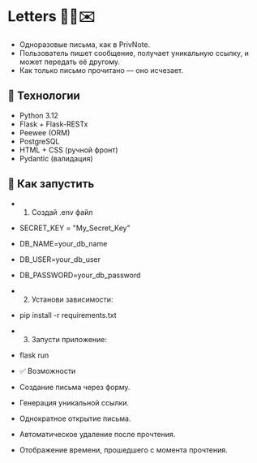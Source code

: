 # Letters 🕵️‍♂️✉️

- Одноразовые письма, как в PrivNote.
- Пользователь пишет сообщение, получает уникальную ссылку, и может передать её другому.
- Как только письмо прочитано — оно исчезает.

## 🔧 Технологии

- Python 3.12
- Flask + Flask-RESTx
- Peewee (ORM)
- PostgreSQL
- HTML + CSS (ручной фронт)
- Pydantic (валидация)

## 🚀 Как запустить

- 1. Создай .env файл
- SECRET_KEY = "My_Secret_Key"
- DB_NAME=your_db_name
- DB_USER=your_db_user
- DB_PASSWORD=your_db_password

- 2. Установи зависимости:
- pip install -r requirements.txt

- 3. Запусти приложение:
- flask run

- ✅ Возможности
- Создание письма через форму.
- Генерация уникальной ссылки.
- Однократное открытие письма.
- Автоматическое удаление после прочтения.
- Отображение времени, прошедшего с момента прочтения.
